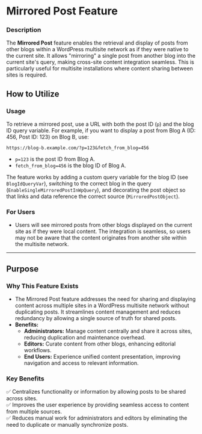 # Mirrored Post Feature

### Description  
The **Mirrored Post** feature enables the retrieval and display of posts from other blogs within a WordPress multisite network as if they were native to the current site. It allows "mirroring" a single post from another blog into the current site's query, making cross-site content integration seamless. This is particularly useful for multisite installations where content sharing between sites is required.

## How to Utilize  

### Usage
To retrieve a mirrored post, use a URL with both the post ID (`p`) and the blog ID query variable. For example, if you want to display a post from Blog A (ID: 456, Post ID: 123) on Blog B, use:

```
https://blog-b.example.com/?p=123&fetch_from_blog=456
```

- `p=123` is the post ID from Blog A.
- `fetch_from_blog=456` is the blog ID of Blog A.

The feature works by adding a custom query variable for the blog ID (see `BlogIdQueryVar`), switching to the correct blog in the query (`EnableSingleMirroredPostInWpQuery`), and decorating the post object so that links and data reference the correct source (`MirroredPostObject`).

### For Users  
- Users will see mirrored posts from other blogs displayed on the current site as if they were local content. The integration is seamless, so users may not be aware that the content originates from another site within the multisite network.

---

## Purpose  

### Why This Feature Exists  
- The Mirrored Post feature addresses the need for sharing and displaying content across multiple sites in a WordPress multisite network without duplicating posts. It streamlines content management and reduces redundancy by allowing a single source of truth for shared posts.
- **Benefits:**
  - **Administrators:** Manage content centrally and share it across sites, reducing duplication and maintenance overhead.
  - **Editors:** Curate content from other blogs, enhancing editorial workflows.
  - **End Users:** Experience unified content presentation, improving navigation and access to relevant information.

### Key Benefits  
✅ Centralizes functionality or information by allowing posts to be shared across sites.  
✅ Improves the user experience by providing seamless access to content from multiple sources.  
✅ Reduces manual work for administrators and editors by eliminating the need to duplicate or manually synchronize posts.